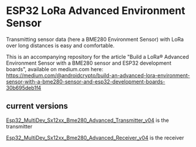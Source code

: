 # ESP32 LoRa Advanced Environment Sensor

Transmitting sensor data (here a BME280 Environment Sensor) with LoRa over long distances is easy and comfortable.

This is an accompanying repository for the article "Build a LoRa® Advanced Environment Sensor with a BME280 sensor and ESP32 development boards", available on medium.com here: https://medium.com/@androidcrypto/build-an-advanced-lora-environment-sensor-with-a-bme280-sensor-and-esp32-development-boards-30b695deb1f4

## current versions

[Esp32_MultiDev_Sx12xx_Bme280_Advanced_Transmitter_v04](https://github.com/AndroidCrypto/ESP32_LoRa_Advanced_EnvironmentSensor/tree/main/Esp32_MultiDev_Sx12xx_Bme280_Advanced_Transmitter_v04) is the transmitter

[Esp32_MultiDev_Sx12xx_Bme280_Advanced_Receiver_v04](https://github.com/AndroidCrypto/ESP32_LoRa_Advanced_EnvironmentSensor/tree/main/Esp32_MultiDev_Sx12xx_Bme280_Advanced_Receiver_v04) is the receiver
